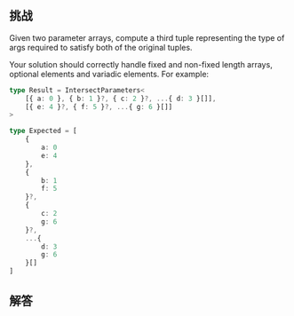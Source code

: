 ## 挑战



Given two parameter arrays, compute a third tuple representing the type of args required to satisfy both of the original tuples.

Your solution should correctly handle fixed and non-fixed length arrays, optional elements and variadic elements. For example:

```ts
type Result = IntersectParameters<
	[{ a: 0 }, { b: 1 }?, { c: 2 }?, ...{ d: 3 }[]],
	[{ e: 4 }?, { f: 5 }?, ...{ g: 6 }[]]
>

type Expected = [
	{
		a: 0
		e: 4
	},
	{
		b: 1
		f: 5
	}?,
	{
		c: 2
		g: 6
	}?,
	...{
		d: 3
		g: 6
	}[]
]
```


## 解答

